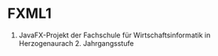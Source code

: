 # FXML1
1. JavaFX-Projekt der Fachschule für Wirtschaftsinformatik in Herzogenaurach 2. Jahrgangsstufe 

